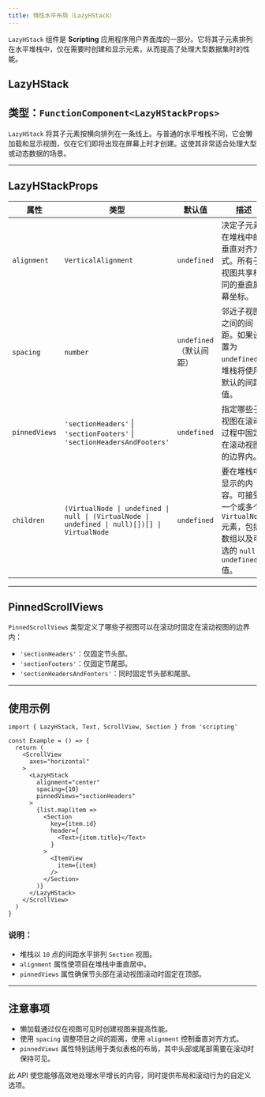 ```yaml
---
title: 惰性水平布局（LazyHStack）
---
```

`LazyHStack` 组件是 **Scripting** 应用程序用户界面库的一部分。它将其子元素排列在水平堆栈中，仅在需要时创建和显示元素，从而提高了处理大型数据集时的性能。

## LazyHStack

## 类型：`FunctionComponent<LazyHStackProps>`

`LazyHStack` 将其子元素按横向排列在一条线上。与普通的水平堆栈不同，它会懒加载和显示视图，仅在它们即将出现在屏幕上时才创建。这使其非常适合处理大型或动态数据的场景。

---

## LazyHStackProps

| 属性            | 类型                                                                                        | 默认值              | 描述                                                                                                                                                            |
|-----------------|-------------------------------------------------------------------------------------------|---------------------|----------------------------------------------------------------------------------------------------------------------------------------------------------------|
| `alignment`     | `VerticalAlignment`                                                                       | `undefined`         | 决定子元素在堆栈中的垂直对齐方式。所有子视图共享相同的垂直屏幕坐标。                                                                                        |
| `spacing`       | `number`                                                                                  | `undefined`（默认间距） | 邻近子视图之间的间距。如果设置为 `undefined`，堆栈将使用默认的间距值。                                                                                      |
| `pinnedViews`   | `'sectionHeaders'` \| `'sectionFooters'` \| `'sectionHeadersAndFooters'`                  | `undefined`         | 指定哪些子视图在滚动过程中固定在滚动视图的边界内。                                                                                                           |
| `children`      | `(VirtualNode \| undefined \| null \| (VirtualNode \| undefined \| null)[])[] \| VirtualNode` | `undefined`         | 要在堆栈中显示的内容。可接受一个或多个 `VirtualNode` 元素，包括数组以及可选的 `null` 或 `undefined` 值。                                                     |

---

## PinnedScrollViews

`PinnedScrollViews` 类型定义了哪些子视图可以在滚动时固定在滚动视图的边界内：

- `'sectionHeaders'`：仅固定节头部。
- `'sectionFooters'`：仅固定节尾部。
- `'sectionHeadersAndFooters'`：同时固定节头部和尾部。

---

## 使用示例

```tsx
import { LazyHStack, Text, ScrollView, Section } from 'scripting'

const Example = () => {
  return (
    <ScrollView
      axes="horizontal"
    >
      <LazyHStack
        alignment="center"
        spacing={10}
        pinnedViews="sectionHeaders"
      >
        {list.map(item =>
          <Section
            key={item.id}
            header={
              <Text>{item.title}</Text>
            }
          >
            <ItemView
              item={item}
            />
          </Section>
        )}
      </LazyHStack>
    </ScrollView>
  )
}
```

### 说明：

- 堆栈以 `10` 点的间距水平排列 `Section` 视图。
- `alignment` 属性使项目在堆栈中垂直居中。
- `pinnedViews` 属性确保节头部在滚动视图滚动时固定在顶部。

---

## 注意事项

- 懒加载通过仅在视图可见时创建视图来提高性能。
- 使用 `spacing` 调整项目之间的距离，使用 `alignment` 控制垂直对齐方式。
- `pinnedViews` 属性特别适用于类似表格的布局，其中头部或尾部需要在滚动时保持可见。

此 API 使您能够高效地处理水平增长的内容，同时提供布局和滚动行为的自定义选项。